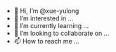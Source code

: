 - 👋 Hi, I’m @xue-yulong
- 👀 I’m interested in ...
- 🌱 I’m currently learning ...
- 💞️ I’m looking to collaborate on ...
- 📫 How to reach me ...

<!---
xue-yulong/xue-yulong is a ✨ special ✨ repository because its `README.md` (this file) appears on your GitHub profile.
You can click the Preview link to take a look at your changes.
--->
